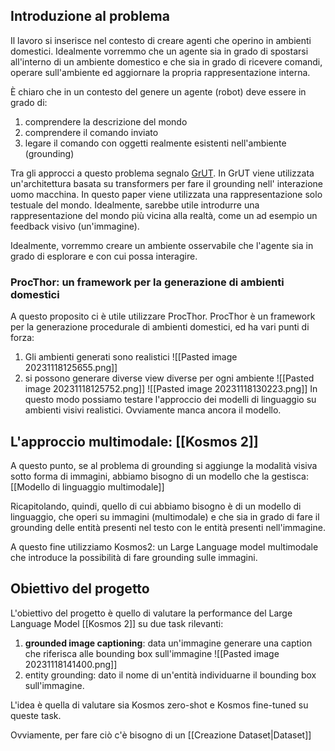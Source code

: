 ## Introduzione al problema

Il lavoro si inserisce nel contesto di creare agenti che operino in ambienti domestici.
Idealmente vorremmo che un agente sia in grado di spostarsi all'interno di un ambiente domestico e che sia in grado di ricevere comandi, operare sull'ambiente ed aggiornare la propria rappresentazione interna.

È chiaro che in un contesto del genere un agente (robot) deve essere in grado di:
1. comprendere la descrizione del mondo
2. comprendere il comando inviato
3. legare il comando con oggetti realmente esistenti nell'ambiente (grounding)

Tra gli approcci a questo problema segnalo [GrUT](http://sag.art.uniroma2.it/NL4AI/wp-content/uploads/2022/11/paper5.pdf). 
In GrUT viene utilizzata un'architettura basata su transformers per fare il grounding nell' interazione uomo macchina.
In questo paper viene utilizzata una rappresentazione solo testuale del mondo. Idealmente, sarebbe utile introdurre una rappresentazione del mondo più vicina alla realtà, come un ad esempio un feedback visivo (un'immagine).

Idealmente, vorremmo creare un ambiente osservabile che l'agente sia in grado di esplorare e con cui possa interagire. 
### ProcThor: un framework per la generazione di ambienti domestici
A questo proposito ci è utile utilizzare ProcThor.
ProcThor è un framework per la generazione procedurale di ambienti domestici, ed ha vari punti di forza:
1. Gli ambienti generati sono realistici ![[Pasted image 20231118125655.png]]
2. si possono generare diverse view diverse per ogni ambiente  ![[Pasted image 20231118125752.png]]
![[Pasted image 20231118130223.png]]
In questo modo possiamo testare l'approccio dei modelli di linguaggio su ambienti visivi realistici.
Ovviamente manca ancora il modello.
## L'approccio multimodale: [[Kosmos 2]]
A questo punto, se al problema di grounding si aggiunge la modalità visiva sotto forma di immagini, abbiamo bisogno di un modello che la gestisca: [[Modello di linguaggio multimodale]]

Ricapitolando, quindi, quello di cui abbiamo bisogno è di un modello di linguaggio, che operi su immagini (multimodale) e che sia in grado di fare il grounding delle entità presenti nel testo con le entità presenti nell'immagine.

A questo fine utilizziamo Kosmos2: un Large Language model multimodale che introduce la possibilità di fare grounding sulle immagini.

## Obiettivo del progetto
L'obiettivo del progetto è quello di valutare la performance del Large Language Model [[Kosmos 2]] su due task rilevanti: 
1. **grounded image captioning**: data un'immagine generare una caption che riferisca alle bounding box sull'immagine ![[Pasted image 20231118141400.png]]
2.  entity grounding: dato il nome di un'entità individuarne il bounding box sull'immagine.

L'idea è quella di valutare sia Kosmos zero-shot e Kosmos fine-tuned su queste task.

Ovviamente, per fare ciò c'è bisogno di un [[Creazione Dataset|Dataset]]
